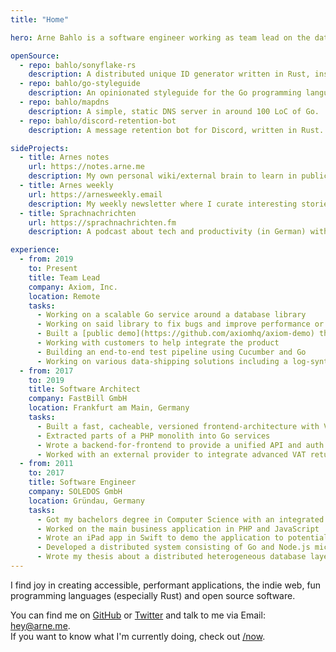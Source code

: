 ```yaml
---
title: "Home"

hero: Arne Bahlo is a software engineer working as team lead on the database of a serverless log management solution at Axiom.

openSource:
  - repo: bahlo/sonyflake-rs
    description: A distributed unique ID generator written in Rust, inspired by Twitter's Snowflake.
  - repo: bahlo/go-styleguide
    description: An opinionated styleguide for the Go programming language.
  - repo: bahlo/mapdns
    description: A simple, static DNS server in around 100 LoC of Go.
  - repo: bahlo/discord-retention-bot
    description: A message retention bot for Discord, written in Rust.

sideProjects:
  - title: Arnes notes
    url: https://notes.arne.me
    description: My own personal wiki/external brain to learn in public.
  - title: Arnes weekly
    url: https://arnesweekly.email
    description: My weekly newsletter where I curate interesting stories from all over the web.
  - title: Sprachnachrichten
    url: https://sprachnachrichten.fm
    description: A podcast about tech and productivity (in German) with my good friend and co-host [Jan](https://fruechtl.me).

experience:
  - from: 2019
    to: Present
    title: Team Lead
    company: Axiom, Inc.
    location: Remote
    tasks:
      - Working on a scalable Go service around a database library
      - Working on said library to fix bugs and improve performance or scalability
      - Built a [public demo](https://github.com/axiomhq/axiom-demo) that can be run locally to get a feeling for the product quickly
      - Working with customers to help integrate the product
      - Building an end-to-end test pipeline using Cucumber and Go
      - Working on various data-shipping solutions including a log-synthesizer, Hacker New and GitHub events
  - from: 2017
    to: 2019
    title: Software Architect
    company: FastBill GmbH
    location: Frankfurt am Main, Germany
    tasks:
      - Built a fast, cacheable, versioned frontend-architecture with Vue, AWS CloudFront and AWS Lambda@Edge
      - Extracted parts of a PHP monolith into Go services
      - Wrote a backend-for-frontend to provide a unified API and auth for the frontend
      - Worked with an external provider to integrate advanced VAT return into a Go service
  - from: 2011
    to: 2017
    title: Software Engineer
    company: SOLEDOS GmbH
    location: Gründau, Germany
    tasks:
      - Got my bachelors degree in Computer Science with an integrated degree program
      - Worked on the main business application in PHP and JavaScript
      - Wrote an iPad app in Swift to demo the application to potential customers
      - Developed a distributed system consisting of Go and Node.js microservices
      - Wrote my thesis about a distributed heterogeneous database layer
---
```


I find joy in creating accessible, performant applications, the indie web, fun
programming languages (especially Rust) and open source software.

You can find me on [GitHub](https://github.com/bahlo) or
[Twitter](https://twitter.com/arnebahlo) and talk to me via Email: <hey@arne.me>.  
If you want to know what I'm currently doing, check out [/now](/now).
